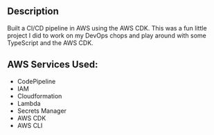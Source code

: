 ## Description

Built a CI/CD pipeline in AWS using the AWS CDK. This was a fun little project I did to work on my DevOps chops and play around with some TypeScript and the AWS CDK.

## AWS Services Used:
* CodePipeline
* IAM
* Cloudformation
* Lambda
* Secrets Manager
* AWS CDK
* AWS CLI
